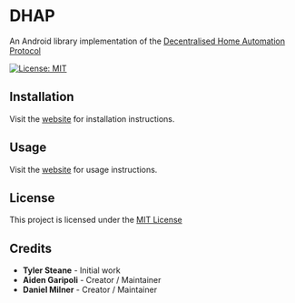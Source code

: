 # DHAP

An Android library implementation of the [Decentralised Home Automation Protocol]()

[![License: MIT](https://img.shields.io/badge/License-MIT-yellow.svg)](https://opensource.org/licenses/MIT)

## Installation

Visit the [website](https://decentralised-home-automation-protocol.github.io/DHAP-Documentation/guide/installation.html#android) for installation instructions.

## Usage

Visit the [website](https://decentralised-home-automation-protocol.github.io/DHAP-Documentation/guide/getting-started.html) for usage instructions.

## License

This project is licensed under the [MIT License](LICENSE)

## Credits

- **Tyler Steane** - Initial work
- **Aiden Garipoli** - Creator / Maintainer
- **Daniel Milner** - Creator / Maintainer
